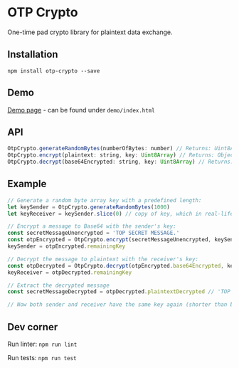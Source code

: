 # OTP Crypto

One-time pad crypto library for plaintext data exchange.

## Installation

`npm install otp-crypto --save`

## Demo

[Demo page](https://dag0310.github.io/otp-crypto/demo/) - can be found under `demo/index.html`

## API

```javascript
OtpCrypto.generateRandomBytes(numberOfBytes: number) // Returns: Uint8Array of random bytes
OtpCrypto.encrypt(plaintext: string, key: Uint8Array) // Returns: Object {base64Encrypted: string, remainingKey: Uint8Array, bytesUsed: number, isKeyLongEnough: boolean}
OtpCrypto.decrypt(base64Encrypted: string, key: Uint8Array) // Returns: Object {plaintextDecrypted: string, remainingKey: Uint8Array, bytesUsed: number, isKeyLongEnough: boolean}
```

## Example

```javascript
// Generate a random byte array key with a predefined length:
let keySender = OtpCrypto.generateRandomBytes(1000)
let keyReceiver = keySender.slice(0) // copy of key, which in real-life needs to be exchanged somehow

// Encrypt a message to Base64 with the sender's key:
const secretMessageUnencrypted = 'TOP SECRET MESSAGE.'
const otpEncrypted = OtpCrypto.encrypt(secretMessageUnencrypted, keySender)
keySender = otpEncrypted.remainingKey

// Decrypt the message to plaintext with the receiver's key:
const otpDecrypted = OtpCrypto.decrypt(otpEncrypted.base64Encrypted, keyReceiver)
keyReceiver = otpDecrypted.remainingKey

// Extract the decrypted message
const secretMessageDecrypted = otpDecrypted.plaintextDecrypted // 'TOP SECRET MESSAGE.'

// Now both sender and receiver have the same key again (shorter than before) and can continue sending other messages with the remaining key.
```

## Dev corner

Run linter: `npm run lint`

Run tests: `npm run test`
